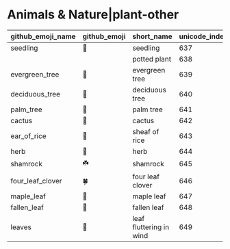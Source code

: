 # Animals & Nature|plant-other

|github_emoji_name|github_emoji|short_name|unicode_index|
|---|---|---|---|
|seedling|:seedling:|seedling|637|
|||potted plant|638|
|evergreen_tree|:evergreen_tree:|evergreen tree|639|
|deciduous_tree|:deciduous_tree:|deciduous tree|640|
|palm_tree|:palm_tree:|palm tree|641|
|cactus|:cactus:|cactus|642|
|ear_of_rice|:ear_of_rice:|sheaf of rice|643|
|herb|:herb:|herb|644|
|shamrock|:shamrock:|shamrock|645|
|four_leaf_clover|:four_leaf_clover:|four leaf clover|646|
|maple_leaf|:maple_leaf:|maple leaf|647|
|fallen_leaf|:fallen_leaf:|fallen leaf|648|
|leaves|:leaves:|leaf fluttering in wind|649|
